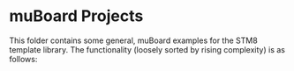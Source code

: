 muBoard Projects
=================

This folder contains some general, muBoard examples for
the STM8 template library. The functionality (loosely sorted by 
rising complexity) is as follows:

